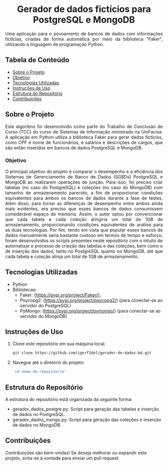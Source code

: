 <!-- Título -->
<h1 align="center">Gerador de dados fictícios para PostgreSQL e MongoDB</h1>

<!-- Descrição -->
<p align="justify">
  Uma aplicação para o povoamento de bancos de dados com informações fictícias, criadas de forma automática por meio da biblioteca "Faker", utilizando a linguagem de programação Python.
</p>

<!-- Tabela de Conteúdo -->
## Tabela de Conteúdo

- [Sobre o Projeto](#sobre-o-projeto)
- [Objetivo](#objetivo)
- [Tecnologias Utilizadas](#tecnologias-utilizadas)
- [Instruções de Uso](#instruções-de-uso)
- [Estrutura do Repositório](#estrutura-do-repositório)
- [Contribuições](#contribuições)

<!-- Sobre o Projeto -->
## Sobre o Projeto

<p align="justify">
Este algoritmo foi desenvolvido como parte do Trabalho de Conclusão de Curso (TCC) do curso de Sistemas de Informação ministrado na UniFacisa. A aplicação em Python utiliza a biblioteca Faker para gerar dados fictícios, como CPF e nome de funcionários, e salários e descrições de cargos, que são então inseridos em bancos de dados PostgreSQL e MongoDB.
</p>

### Objetivo

<p align="justify">
O principal objetivo do projeto é comparar o desempenho e a eficiência dos Sistemas de Gerenciamento de Banco de Dados (SGBDs) PostgreSQL e MongoDB ao realizarem operações de junção. Para isso, foi preciso criar tabelas (no caso do PostgreSQL) e coleções (no caso do MongoDB) com tamanho de armazenamento parecido, a fim de proporcionar condições equivalentes para ambos os bancos de dados durante a fase de testes. Além disso, para tornar as diferenças de desempenho entre ambos ainda mais evidentes, era preciso que esses bancos de dados consumissem considerável espaço de memória. Assim, o autor optou por convencionar que cada tabela e cada coleção atingiria um total de 1GB de armazenamento, proporcionando condições equivalentes de análise para as duas tecnologias. Por fim, tendo em vista que popular esses bancos de dados manualmente seria bastante custoso em termos de tempo e esforço, foram desenvolvidos os scripts presentes neste repositório com o intuito de automatizar o processo de criação das tabelas e das coleções, bem como o de inserção dos dados, tanto no PostgreSQL quanto no MongoDB, até que cada tabela e coleção atinja um total de 1GB de armazenamento.
</p>

<!-- Tecnologias Utilizadas -->
## Tecnologias Utilizadas

- Python
- Bibliotecas:
  - Faker: (https://pypi.org/project/Faker/);
  - Psycopg2: (https://pypi.org/project/psycopg2/) (para conectar-se ao servidor do PostgreSQL)
  - PyMongo: (https://pypi.org/project/pymongo/) (para conectar-se ao servidor do MongoDB)

<!-- Instruções de Uso -->
## Instruções de Uso

1. Clone este repositório em sua máquina local:

   ```bash
   git clone https://github.com/igorf1del/gerador-de-dados-bd.git
2. Navegue até o diretório do projeto:
   ```bash
   'cd nome-do-repositorio'
   
<!-- Estrutura do Repositório -->
## Estrutura do Repositório
A estrutura do repositório está organizada da seguinte forma:

- gerador_dados_postgre.py: Script para geração das tabelas e inserção de dados no PostgreSQL.
- gerador_dados_mongo.py: Script para geração das coleções e inserção de dados no MongoDB.

<!-- Contribuições -->
## Contribuições
Contribuições são bem-vindas! Se deseja melhorar ou expandir este projeto, sinta-se à vontade para enviar um pull request.
